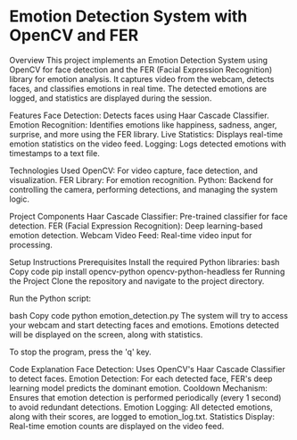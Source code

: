 
 # Emotion Detection System with OpenCV and FER
Overview
This project implements an Emotion Detection System using OpenCV for face detection and the FER (Facial Expression Recognition) library for emotion analysis. It captures video from the webcam, detects faces, and classifies emotions in real time. The detected emotions are logged, and statistics are displayed during the session.

Features
Face Detection: Detects faces using Haar Cascade Classifier.
Emotion Recognition: Identifies emotions like happiness, sadness, anger, surprise, and more using the FER library.
Live Statistics: Displays real-time emotion statistics on the video feed.
Logging: Logs detected emotions with timestamps to a text file.

Technologies Used
OpenCV: For video capture, face detection, and visualization.
FER Library: For emotion recognition.
Python: Backend for controlling the camera, performing detections, and managing the system logic.

Project Components
Haar Cascade Classifier: Pre-trained classifier for face detection.
FER (Facial Expression Recognition): Deep learning-based emotion detection.
Webcam Video Feed: Real-time video input for processing.

Setup Instructions
Prerequisites
Install the required Python libraries:
bash
Copy code
pip install opencv-python opencv-python-headless fer
Running the Project
Clone the repository and navigate to the project directory.

Run the Python script:

bash
Copy code
python emotion_detection.py
The system will try to access your webcam and start detecting faces and emotions. Emotions detected will be displayed on the screen, along with statistics.

To stop the program, press the 'q' key.

Code Explanation
Face Detection: Uses OpenCV's Haar Cascade Classifier to detect faces.
Emotion Detection: For each detected face, FER's deep learning model predicts the dominant emotion.
Cooldown Mechanism: Ensures that emotion detection is performed periodically (every 1 second) to avoid redundant detections.
Emotion Logging: All detected emotions, along with their scores, are logged to emotion_log.txt.
Statistics Display: Real-time emotion counts are displayed on the video feed.
